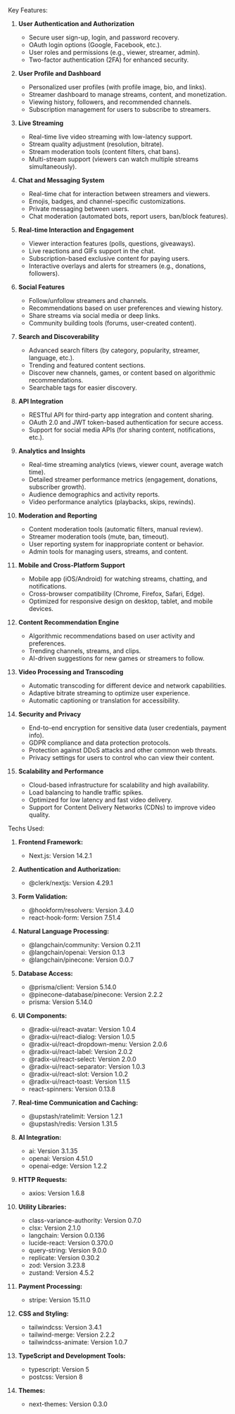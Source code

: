 Key Features:

1. **User Authentication and Authorization**
   - Secure user sign-up, login, and password recovery.
   - OAuth login options (Google, Facebook, etc.).
   - User roles and permissions (e.g., viewer, streamer, admin).
   - Two-factor authentication (2FA) for enhanced security.

2. **User Profile and Dashboard**
   - Personalized user profiles (with profile image, bio, and links).
   - Streamer dashboard to manage streams, content, and monetization.
   - Viewing history, followers, and recommended channels.
   - Subscription management for users to subscribe to streamers.

3. **Live Streaming**
   - Real-time live video streaming with low-latency support.
   - Stream quality adjustment (resolution, bitrate).
   - Stream moderation tools (content filters, chat bans).
   - Multi-stream support (viewers can watch multiple streams simultaneously).

4. **Chat and Messaging System**
   - Real-time chat for interaction between streamers and viewers.
   - Emojis, badges, and channel-specific customizations.
   - Private messaging between users.
   - Chat moderation (automated bots, report users, ban/block features).

5. **Real-time Interaction and Engagement**
   - Viewer interaction features (polls, questions, giveaways).
   - Live reactions and GIFs support in the chat.
   - Subscription-based exclusive content for paying users.
   - Interactive overlays and alerts for streamers (e.g., donations, followers).

6. **Social Features**
   - Follow/unfollow streamers and channels.
   - Recommendations based on user preferences and viewing history.
   - Share streams via social media or deep links.
   - Community building tools (forums, user-created content).

7. **Search and Discoverability**
    - Advanced search filters (by category, popularity, streamer, language, etc.).
    - Trending and featured content sections.
    - Discover new channels, games, or content based on algorithmic recommendations.
    - Searchable tags for easier discovery.

8. **API Integration**
    - RESTful API for third-party app integration and content sharing.
    - OAuth 2.0 and JWT token-based authentication for secure access.
    - Support for social media APIs (for sharing content, notifications, etc.).

9. **Analytics and Insights**
    - Real-time streaming analytics (views, viewer count, average watch time).
    - Detailed streamer performance metrics (engagement, donations, subscriber growth).
    - Audience demographics and activity reports.
    - Video performance analytics (playbacks, skips, rewinds).

10. **Moderation and Reporting**
    - Content moderation tools (automatic filters, manual review).
    - Streamer moderation tools (mute, ban, timeout).
    - User reporting system for inappropriate content or behavior.
    - Admin tools for managing users, streams, and content.

11. **Mobile and Cross-Platform Support**
    - Mobile app (iOS/Android) for watching streams, chatting, and notifications.
    - Cross-browser compatibility (Chrome, Firefox, Safari, Edge).
    - Optimized for responsive design on desktop, tablet, and mobile devices.

12. **Content Recommendation Engine**
    - Algorithmic recommendations based on user activity and preferences.
    - Trending channels, streams, and clips.
    - AI-driven suggestions for new games or streamers to follow.
    
13. **Video Processing and Transcoding**
    - Automatic transcoding for different device and network capabilities.
    - Adaptive bitrate streaming to optimize user experience.
    - Automatic captioning or translation for accessibility.

14. **Security and Privacy**
    - End-to-end encryption for sensitive data (user credentials, payment info).
    - GDPR compliance and data protection protocols.
    - Protection against DDoS attacks and other common web threats.
    - Privacy settings for users to control who can view their content.

15. **Scalability and Performance**
    - Cloud-based infrastructure for scalability and high availability.
    - Load balancing to handle traffic spikes.
    - Optimized for low latency and fast video delivery.
    - Support for Content Delivery Networks (CDNs) to improve video quality.


Techs Used: 

1. **Frontend Framework:**
   - Next.js: Version 14.2.1

2. **Authentication and Authorization:**
   - @clerk/nextjs: Version 4.29.1

3. **Form Validation:**
   - @hookform/resolvers: Version 3.4.0
   - react-hook-form: Version 7.51.4

4. **Natural Language Processing:**
   - @langchain/community: Version 0.2.11
   - @langchain/openai: Version 0.1.3
   - @langchain/pinecone: Version 0.0.7

5. **Database Access:**
   - @prisma/client: Version 5.14.0
   - @pinecone-database/pinecone: Version 2.2.2
   - prisma: Version 5.14.0

6. **UI Components:**
   - @radix-ui/react-avatar: Version 1.0.4
   - @radix-ui/react-dialog: Version 1.0.5
   - @radix-ui/react-dropdown-menu: Version 2.0.6
   - @radix-ui/react-label: Version 2.0.2
   - @radix-ui/react-select: Version 2.0.0
   - @radix-ui/react-separator: Version 1.0.3
   - @radix-ui/react-slot: Version 1.0.2
   - @radix-ui/react-toast: Version 1.1.5
   - react-spinners: Version 0.13.8

7. **Real-time Communication and Caching:**
   - @upstash/ratelimit: Version 1.2.1
   - @upstash/redis: Version 1.31.5

8. **AI Integration:**
   - ai: Version 3.1.35
   - openai: Version 4.51.0
   - openai-edge: Version 1.2.2

9. **HTTP Requests:**
   - axios: Version 1.6.8

10. **Utility Libraries:**
    - class-variance-authority: Version 0.7.0
    - clsx: Version 2.1.0
    - langchain: Version 0.0.136
    - lucide-react: Version 0.370.0
    - query-string: Version 9.0.0
    - replicate: Version 0.30.2
    - zod: Version 3.23.8
    - zustand: Version 4.5.2

11. **Payment Processing:**
    - stripe: Version 15.11.0

12. **CSS and Styling:**
    - tailwindcss: Version 3.4.1
    - tailwind-merge: Version 2.2.2
    - tailwindcss-animate: Version 1.0.7

13. **TypeScript and Development Tools:**
    - typescript: Version 5
    - postcss: Version 8

14. **Themes:**
    - next-themes: Version 0.3.0
